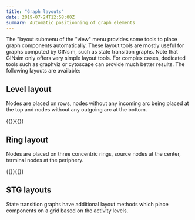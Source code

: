 ```yaml
---
title: "Graph layouts"
date: 2019-07-24T12:58:00Z
summary: Automatic positionning of graph elements
---
```



The "layout submenu of the "view" menu provides some tools to place graph components automatically.
These layout tools are mostly useful for graphs computed by GINsim, such as  state transition graphs.
Note that GINsim only offers very simple layout tools. For complex cases,
dedicated tools such as graphviz or cytoscape can provide much better results.
The following layouts are available:


## Level layout

Nodes are placed on rows, nodes without any incoming
arc being placed at the top and nodes without any outgoing arc at the bottom.

{{<fig src="levelLayout.png" title="Level layout example">}}{{</fig>}}


## Ring layout

Nodes are placed on three concentric rings, source
nodes at the center, terminal nodes at the periphery.

{{<fig src="ringLayout.png" title="Ring layout example">}}{{</fig>}}


## STG layouts

State transition graphs have additional layout methods which place
components on a grid based on the activity levels.


